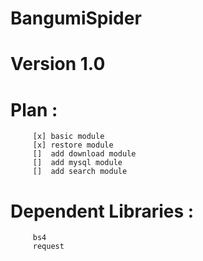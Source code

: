 # BangumiSpider
# Version 1.0

# Plan : 
         [x] basic module
         [x] restore module
         []  add download module
         []  add mysql module
         []  add search module
# Dependent Libraries :
         bs4
         request
